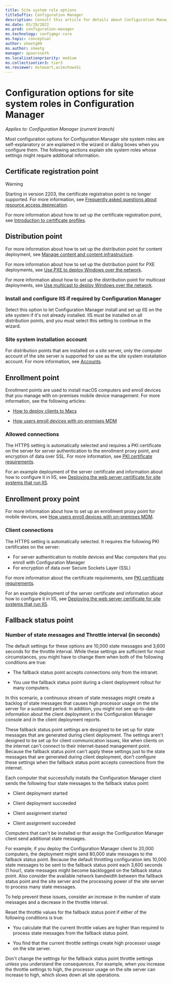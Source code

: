 ```yaml
---
title: Site system role options
titleSuffix: Configuration Manager
description: Consult this article for details about Configuration Manager site system roles that are not necessarily self-explanatory.
ms.date: 03/29/2022
ms.prod: configuration-manager
ms.technology: configmgr-core
ms.topic: conceptual
author: sheetg09
ms.author: sheetg
manager: apoorvseth
ms.localizationpriority: medium
ms.collectiontier3: tier3
ms.reviewer: mstewart,aczechowski
---
```


# Configuration options for site system roles in Configuration Manager

*Applies to: Configuration Manager (current branch)*

Most configuration options for Configuration Manager site system roles are self-explanatory or are explained in the wizard or dialog boxes when you configure them. The following sections explain site system roles whose settings might require additional information.  

## <a name="BKMK_CertificateRegistrationPoint"></a> Certificate registration point  

> [!WARNING]
> Starting in version 2203, the certificate registration point is no longer supported.<!--13951253--> For more information, see [Frequently asked questions about resource access deprecation](../../../../protect/plan-design/resource-access-deprecation-faq.yml).

For more information about how to set up the certificate registration point, see [Introduction to certificate profiles](../../../../protect/deploy-use/introduction-to-certificate-profiles.md).  

## <a name="BKMK_Distribution_Point"></a> Distribution point  

For more information about how to set up the distribution point for content deployment, see [Manage content and content infrastructure](manage-content-and-content-infrastructure.md).  

For more information about how to set up the distribution point for PXE deployments, see [Use PXE to deploy Windows over the network](../../../../osd/deploy-use/use-pxe-to-deploy-windows-over-the-network.md).  

For more information about how to set up the distribution point for multicast deployments, see [Use multicast to deploy Windows over the network](../../../../osd/deploy-use/use-multicast-to-deploy-windows-over-the-network.md).  

### Install and configure IIS if required by Configuration Manager

Select this option to let Configuration Manager install and set up IIS on the site system if it's not already installed. IIS must be installed on all distribution points, and you must select this setting to continue in the wizard.  

### Site system installation account

For distribution points that are installed on a site server, only the computer account of the site server is supported for use as the site system installation account. For more information, see [Accounts](../../../plan-design/hierarchy/accounts.md#site-system-installation-account).  


## <a name="BKMK_Enrollment_Point"></a> Enrollment point  

Enrollment points are used to install macOS computers and enroll devices that you manage with on-premises mobile device management. For more information, see the following articles:  

- [How to deploy clients to Macs](../../../clients/deploy/deploy-clients-to-macs.md)  

- [How users enroll devices with on-premises MDM](../../../../mdm/deploy-use/user-enroll-devices-on-premises-mdm.md)  

### Allowed connections

The HTTPS setting is automatically selected and requires a PKI certificate on the server for server authentication to the enrollment proxy point, and encryption of data over SSL. For more information, see [PKI certificate requirements](../../../plan-design/network/pki-certificate-requirements.md).  

For an example deployment of the server certificate and information about how to configure it in IIS, see [Deploying the web server certificate for site systems that run IIS](../../../plan-design/network/example-deployment-of-pki-certificates.md#BKMK_webserver2008_cm2012).  


## <a name="BKMK_Enrollment_Proxy_Point"></a> Enrollment proxy point  

For more information about how to set up an enrollment proxy point for mobile devices, see [How users enroll devices with on-premises MDM](../../../../mdm/deploy-use/user-enroll-devices-on-premises-mdm.md).  

### Client connections

The HTTPS setting is automatically selected. It requires the following PKI certificates on the server:

- For server authentication to mobile devices and Mac computers that you enroll with Configuration Manager
- For encryption of data over Secure Sockets Layer (SSL)

For more information about the certificate requirements, see [PKI certificate requirements](../../../plan-design/network/pki-certificate-requirements.md).  

For an example deployment of the server certificate and information about how to configure it in IIS, see [Deploying the web server certificate for site systems that run IIS](../../../plan-design/network/example-deployment-of-pki-certificates.md#BKMK_webserver2008_cm2012).  


## <a name="BKMK_Fallback_Status_Point"></a> Fallback status point  

### Number of state messages and Throttle interval (in seconds)

The default settings for these options are 10,000 state messages and 3,600 seconds for the throttle interval. While these settings are sufficient for most circumstances, you might have to change them when both of the following conditions are true:  

- The fallback status point accepts connections only from the intranet.  

- You use the fallback status point during a client deployment rollout for many computers.  

In this scenario, a continuous stream of state messages might create a backlog of state messages that causes high processor usage on the site server for a sustained period. In addition, you might not see up-to-date information about the client deployment in the Configuration Manager console and in the client deployment reports.  

These fallback status point settings are designed to be set up for state messages that are generated during client deployment. The settings aren't designed to be set up for client communication issues, like when clients on the internet can't connect to their internet-based management point. Because the fallback status point can't apply these settings just to the state messages that are generated during client deployment, don't configure these settings when the fallback status point accepts connections from the internet.  

Each computer that successfully installs the Configuration Manager client sends the following four state messages to the fallback status point:  

- Client deployment started  

- Client deployment succeeded  

- Client assignment started  

- Client assignment succeeded  

Computers that can't be installed or that assign the Configuration Manager client send additional state messages.  

For example, if you deploy the Configuration Manager client to 20,000 computers, the deployment might send 80,000 state messages to the fallback status point. Because the default throttling configuration lets 10,000 state messages to be sent to the fallback status point each 3,600 seconds (1 hour), state messages might become backlogged on the fallback status point. Also consider the available network bandwidth between the fallback status point and the site server and the processing power of the site server to process many state messages.  

To help prevent these issues, consider an increase in the number of state messages and a decrease in the throttle interval.  

Reset the throttle values for the fallback status point if either of the following conditions is true:  

- You calculate that the current throttle values are higher than required to process state messages from the fallback status point.  

- You find that the current throttle settings create high processor usage on the site server.  

Don't change the settings for the fallback status point throttle settings unless you understand the consequences. For example, when you increase the throttle settings to high, the processor usage on the site server can increase to high, which slows down all site operations.  
